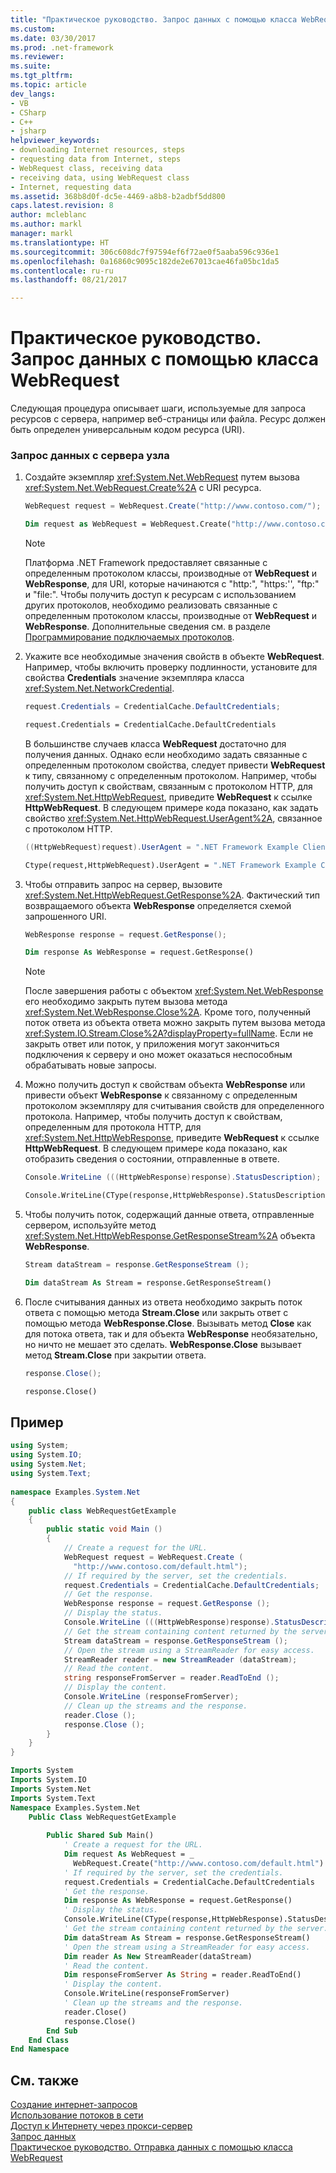 ```yaml
---
title: "Практическое руководство. Запрос данных с помощью класса WebRequest"
ms.custom: 
ms.date: 03/30/2017
ms.prod: .net-framework
ms.reviewer: 
ms.suite: 
ms.tgt_pltfrm: 
ms.topic: article
dev_langs:
- VB
- CSharp
- C++
- jsharp
helpviewer_keywords:
- downloading Internet resources, steps
- requesting data from Internet, steps
- WebRequest class, receiving data
- receiving data, using WebRequest class
- Internet, requesting data
ms.assetid: 368b8d0f-dc5e-4469-a8b8-b2adbf5dd800
caps.latest.revision: 8
author: mcleblanc
ms.author: markl
manager: markl
ms.translationtype: HT
ms.sourcegitcommit: 306c608dc7f97594ef6f72ae0f5aaba596c936e1
ms.openlocfilehash: 0a16860c9095c182de2e67013cae46fa05bc1da5
ms.contentlocale: ru-ru
ms.lasthandoff: 08/21/2017

---
```

# <a name="how-to-request-data-using-the-webrequest-class"></a>Практическое руководство. Запрос данных с помощью класса WebRequest
Следующая процедура описывает шаги, используемые для запроса ресурсов с сервера, например веб-страницы или файла. Ресурс должен быть определен универсальным кодом ресурса (URI).  
  
### <a name="to-request-data-from-a-host-server"></a>Запрос данных с сервера узла  
  
1.  Создайте экземпляр <xref:System.Net.WebRequest> путем вызова <xref:System.Net.WebRequest.Create%2A> с URI ресурса.  
  
    ```csharp  
    WebRequest request = WebRequest.Create("http://www.contoso.com/");  
    ```  
  
    ```vb  
    Dim request as WebRequest = WebRequest.Create("http://www.contoso.com/")  
    ```  
  
    > [!NOTE]
    >  Платформа .NET Framework предоставляет связанные с определенным протоколом классы, производные от **WebRequest** и **WebResponse**, для URI, которые начинаются с "http:", "https:'', "ftp:" и "file:". Чтобы получить доступ к ресурсам с использованием других протоколов, необходимо реализовать связанные с определенным протоколом классы, производные от **WebRequest** и **WebResponse**. Дополнительные сведения см. в разделе [Программирование подключаемых протоколов](../../../docs/framework/network-programming/programming-pluggable-protocols.md).  
  
2.  Укажите все необходимые значения свойств в объекте **WebRequest**. Например, чтобы включить проверку подлинности, установите для свойства **Credentials** значение экземпляра класса <xref:System.Net.NetworkCredential>.  
  
    ```csharp  
    request.Credentials = CredentialCache.DefaultCredentials;  
    ```  
  
    ```vb  
    request.Credentials = CredentialCache.DefaultCredentials  
    ```  
  
     В большинстве случаев класса **WebRequest** достаточно для получения данных. Однако если необходимо задать связанные с определенным протоколом свойства, следует привести **WebRequest** к типу, связанному с определенным протоколом. Например, чтобы получить доступ к свойствам, связанным с протоколом HTTP, для <xref:System.Net.HttpWebRequest>, приведите **WebRequest** к ссылке **HttpWebRequest**. В следующем примере кода показано, как задать свойство <xref:System.Net.HttpWebRequest.UserAgent%2A>, связанное с протоколом HTTP.  
  
    ```csharp  
    ((HttpWebRequest)request).UserAgent = ".NET Framework Example Client";  
    ```  
  
    ```vb  
    Ctype(request,HttpWebRequest).UserAgent = ".NET Framework Example Client"  
    ```  
  
3.  Чтобы отправить запрос на сервер, вызовите <xref:System.Net.HttpWebRequest.GetResponse%2A>. Фактический тип возвращаемого объекта **WebResponse** определяется схемой запрошенного URI.  
  
    ```csharp  
    WebResponse response = request.GetResponse();  
    ```  
  
    ```vb  
    Dim response As WebResponse = request.GetResponse()  
    ```  
  
    > [!NOTE]
    >  После завершения работы с объектом <xref:System.Net.WebResponse> его необходимо закрыть путем вызова метода <xref:System.Net.WebResponse.Close%2A>. Кроме того, полученный поток ответа из объекта ответа можно закрыть путем вызова метода <xref:System.IO.Stream.Close%2A?displayProperty=fullName>. Если не закрыть ответ или поток, у приложения могут закончиться подключения к серверу и оно может оказаться неспособным обрабатывать новые запросы.  
  
4.  Можно получить доступ к свойствам объекта **WebResponse** или привести объект **WebResponse** к связанному с определенным протоколом экземпляру для считывания свойств для определенного протокола. Например, чтобы получить доступ к свойствам, определенным для протокола HTTP, для <xref:System.Net.HttpWebResponse>, приведите **WebRequest** к ссылке **HttpWebRequest**. В следующем примере кода показано, как отобразить сведения о состоянии, отправленные в ответе.  
  
    ```csharp  
    Console.WriteLine (((HttpWebResponse)response).StatusDescription);  
    ```  
  
    ```vb  
    Console.WriteLine(CType(response,HttpWebResponse).StatusDescription)  
    ```  
  
5.  Чтобы получить поток, содержащий данные ответа, отправленные сервером, используйте метод <xref:System.Net.HttpWebResponse.GetResponseStream%2A> объекта **WebResponse**.  
  
    ```csharp  
    Stream dataStream = response.GetResponseStream ();  
    ```  
  
    ```vb  
    Dim dataStream As Stream = response.GetResponseStream()  
    ```  
  
6.  После считывания данных из ответа необходимо закрыть поток ответа с помощью метода **Stream.Close** или закрыть ответ с помощью метода **WebResponse.Close**. Вызывать метод **Close** как для потока ответа, так и для объекта **WebResponse** необязательно, но ничто не мешает это сделать. **WebResponse.Close** вызывает метод **Stream.Close** при закрытии ответа.  
  
    ```csharp  
    response.Close();  
    ```  
  
    ```vb  
    response.Close()  
    ```  
  
## <a name="example"></a>Пример  
  
```csharp  
using System;  
using System.IO;  
using System.Net;  
using System.Text;  
  
namespace Examples.System.Net  
{  
    public class WebRequestGetExample  
    {  
        public static void Main ()  
        {  
            // Create a request for the URL.   
            WebRequest request = WebRequest.Create (  
              "http://www.contoso.com/default.html");  
            // If required by the server, set the credentials.  
            request.Credentials = CredentialCache.DefaultCredentials;  
            // Get the response.  
            WebResponse response = request.GetResponse ();  
            // Display the status.  
            Console.WriteLine (((HttpWebResponse)response).StatusDescription);  
            // Get the stream containing content returned by the server.  
            Stream dataStream = response.GetResponseStream ();  
            // Open the stream using a StreamReader for easy access.  
            StreamReader reader = new StreamReader (dataStream);  
            // Read the content.  
            string responseFromServer = reader.ReadToEnd ();  
            // Display the content.  
            Console.WriteLine (responseFromServer);  
            // Clean up the streams and the response.  
            reader.Close ();  
            response.Close ();  
        }  
    }  
}  
```  
  
```vb  
Imports System  
Imports System.IO  
Imports System.Net  
Imports System.Text  
Namespace Examples.System.Net  
    Public Class WebRequestGetExample  
  
        Public Shared Sub Main()  
            ' Create a request for the URL.   
            Dim request As WebRequest = _  
              WebRequest.Create("http://www.contoso.com/default.html")  
            ' If required by the server, set the credentials.  
            request.Credentials = CredentialCache.DefaultCredentials  
            ' Get the response.  
            Dim response As WebResponse = request.GetResponse()  
            ' Display the status.  
            Console.WriteLine(CType(response,HttpWebResponse).StatusDescription)  
            ' Get the stream containing content returned by the server.  
            Dim dataStream As Stream = response.GetResponseStream()  
            ' Open the stream using a StreamReader for easy access.  
            Dim reader As New StreamReader(dataStream)  
            ' Read the content.  
            Dim responseFromServer As String = reader.ReadToEnd()  
            ' Display the content.  
            Console.WriteLine(responseFromServer)  
            ' Clean up the streams and the response.  
            reader.Close()  
            response.Close()  
        End Sub   
    End Class   
End Namespace  
```  
  
## <a name="see-also"></a>См. также  
 [Создание интернет-запросов](../../../docs/framework/network-programming/creating-internet-requests.md)   
 [Использование потоков в сети](../../../docs/framework/network-programming/using-streams-on-the-network.md)   
 [Доступ к Интернету через прокси-сервер](../../../docs/framework/network-programming/accessing-the-internet-through-a-proxy.md)   
 [Запрос данных](../../../docs/framework/network-programming/requesting-data.md)   
 [Практическое руководство. Отправка данных с помощью класса WebRequest](../../../docs/framework/network-programming/how-to-send-data-using-the-webrequest-class.md)

